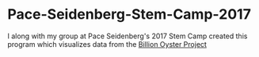 # Pace-Seidenberg-Stem-Camp-2017
I along with my group at Pace Seidenberg's 2017 Stem Camp created this program which visualizes data from the [Billion Oyster Project](https://billionoysterproject.org/)
